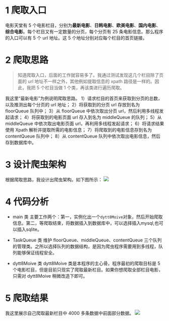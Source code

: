 # 1 爬取入口
电影天堂有 5 个电影栏目，分别为**最新电影**、**日韩电影**、**欧美电影**、**国内电影**、**综合电影**。每个栏目又有一定数量的分页，每个分页有 25 条电影信息。那么程序的入口可以有 5 个 url 地址。这 5 个地址分别对应每个栏目的首页链接。

# 2 爬取思路
>知道爬取入口，后面的工作就容易多了。我通过测试发现这几个栏目除了页面的 url 地址不一样之外，其他例如提取信息的 xpath 路径是一样的。因此，我把 5 个栏目当做 1 个类，再该类进行遍历爬取。

我这里“最新电影”为例说明爬取思路。
1）请求栏目的首页来获取到分页的总数，以及推测出每个分页的 url 地址；
2）将获取到的分页 url 存放到名为 floorQueue 队列中；
3）从 floorQueue 中依次取出分页 url，然后利用多线程发起请求；
4）将获取到的电影页面 url 存入到名为 middleQueue 的队列；
5）从 middleQueue 中依次取出电影页面 url，再利用多线程发起请求；
6）将请求结果使用 Xpath 解析并提取所需的电影信息；
7）将爬取到的电影信息存到名为 contentQueue 队列中；
8）从 contentQueue 队列中依次取出电影信息，然后存到数据库中。

# 3 设计爬虫架构
根据爬取思路，我设计出爬虫架构。如下图所示：
![](./image/design.png)

# 4 代码分析

- main 类
主要工作两个：第一，实例化出一个`dytt8Moive`对象，然后开始爬取信息。第二，等爬取结束，将数据插入到数据库中，可以选择插入mysql,也可以插入sqlite。

- TaskQueue 类
维护 floorQueue、middleQueue、contentQueue 三个队列的管理类。之所以选择队列的数据结构，是因为爬虫程序需要用到多线程，队列能够保证线程安全。

- dytt8Moive 类
dytt8Moive 类是本程序的主心骨。程序最初的爬取目标是 5 个电影栏目，但是目前只现实了爬取最新栏目。如果你想爬取全部栏目电影，只需对 dytt8Moive 稍微改造下即可。

# 5 爬取结果
我这里展示自己爬取最新栏目中 4000 多条数据中前面部分数据。
![](./image/result.png)
